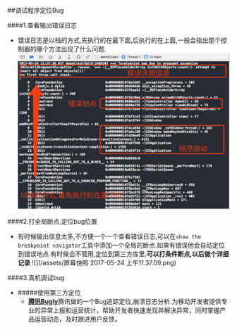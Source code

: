 ##调试程序定位Bug

####1.查看输出错误日志
* 错误日志是以栈的方式,先执行的在最下面,后执行的在上面,一般会指出那个控制器的哪个方法出现了什么问题.
![](/assets/5446BDB5-EFEC-4CF8-BBEB-90392F43AB56.png)

####2.打全局断点,定位bug位置
* 有时候输出信息太多,不方便一个一个查看错误日志,可以在`show the breakpoint navigator`工具中添加一个全局的断点.如果有错误他会自动定位到错误地点.有时候会不管用,定位到第三方库里.**可以打条件断点,以后做个详细记录**
![](/assets/屏幕快照 2017-05-24 上午11.37.09.png)

####3.真机调试bug
* #####使用第三方定位
   * [**腾讯Bugly**](https://bugly.qq.com/v2/index)腾讯做的一个Bug追踪定位,崩溃日志分析.为移动开发者提供专业的异常上报和运营统计，帮助开发者快速发现并解决异常，同时掌握产品运营动态，及时跟进用户反馈。
   